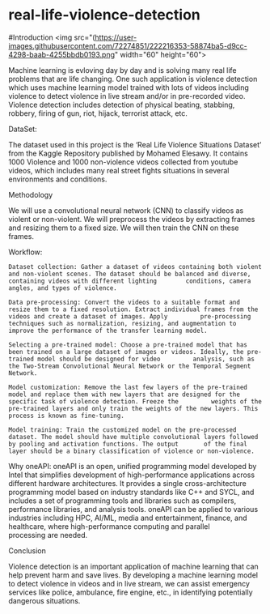 # real-life-violence-detection
#Introduction  <img src="(https://user-images.githubusercontent.com/72274851/222216353-58874ba5-d9cc-4298-baab-4255bbdb0193.png" width="60" height="60">

Machine learning is evloving day by day and is solving many real life problems that are life changing. One such application is violence detection which uses machine learning model trained with lots of videos including violence to detect violence in live stream and/or in pre-recorded video. Violence detection includes detection of physical beating, stabbing, robbery, firing of gun, riot, hijack, terrorist attack, etc. 


DataSet:

The dataset used in this project is the ‘Real Life Violence Situations Dataset’  from the Kaggle Repository published by Mohamed Elesawy.
It contains 1000 Violence and 1000 non-violence videos collected from youtube videos, which includes many real street fights situations in several environments and conditions.


Methodology

We will use a convolutional neural network (CNN) to classify videos as violent or non-violent. We will preprocess the videos by extracting frames and resizing them to a fixed size. We will then train the CNN on these frames.

Workflow:

	Dataset collection: Gather a dataset of videos containing both violent and non-violent scenes. The dataset should be balanced and diverse, containing videos with different lighting 		conditions, camera angles, and types of violence.

	Data pre-processing: Convert the videos to a suitable format and resize them to a fixed resolution. Extract individual frames from the videos and create a dataset of images. Apply 		pre-processing techniques such as normalization, resizing, and augmentation to improve the performance of the transfer learning model.

	Selecting a pre-trained model: Choose a pre-trained model that has been trained on a large dataset of images or videos. Ideally, the pre-trained model should be designed for video 		analysis, such as the Two-Stream Convolutional Neural Network or the Temporal Segment Network.

	Model customization: Remove the last few layers of the pre-trained model and replace them with new layers that are designed for the specific task of violence detection. Freeze the 		weights of the pre-trained layers and only train the weights of the new layers. This process is known as fine-tuning.

	Model training: Train the customized model on the pre-processed dataset. The model should have multiple convolutional layers followed by pooling and activation functions. The output 		of the final layer should be a binary classification of violence or non-violence.

Why oneAPI:
	oneAPI is an open, unified programming model developed by Intel that simplifies development of high-performance applications across different hardware architectures. It provides a single cross-architecture programming model based on industry standards like C++ and SYCL, and includes a set of programming tools and libraries such as compilers, performance libraries, and analysis tools. oneAPI can be applied to various industries including HPC, AI/ML, media and entertainment, finance, and healthcare, where high-performance computing and parallel processing are needed.

Conclusion

Violence detection is an important application of machine learning that can help prevent harm and save lives. By developing a machine learning model to detect violence in videos and in live stream, we can assist emergency services like police, ambulance, fire engine, etc., in identifying potentially dangerous situations.
